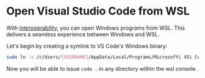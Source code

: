 # Open Visual Studio Code from WSL

With [interoperability](https://msdn.microsoft.com/en-us/commandline/wsl/interop), 
you can open Windows programs from WSL. This delivers a seamless experience between Windows and WSL.

Let's begin by creating a symlink to VS Code's Windows binary:

```bash
sudo ln -s /c/Users/[USERNAME]/AppData/Local/Programs/Microsoft\ VS\ Code/Code.exe code
```

Now you will be able to issue `code .` in any directory within the wsl console.

